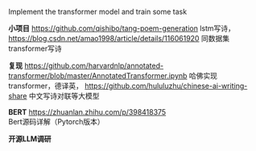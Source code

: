 Implement the transformer model and train some task

**小项目**
https://github.com/qishibo/tang-poem-generation lstm写诗，
https://blog.csdn.net/amao1998/article/details/116061920 同数据集 transformer写诗

**复现**
https://github.com/harvardnlp/annotated-transformer/blob/master/AnnotatedTransformer.ipynb 哈佛实现transformer，德译英，
https://github.com/hululuzhu/chinese-ai-writing-share 中文写诗对联等大模型

**BERT**
https://zhuanlan.zhihu.com/p/398418375 Bert源码详解（Pytorch版本）

**开源LLM调研**
